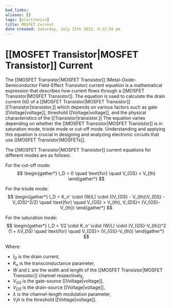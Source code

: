 ```yaml
---
bad_links: 
aliases: []
tags: [electronics]
title: MOSFET Current
date created: Saturday, July 15th 2023, 4:12:54 pm
---
```

# [[MOSFET Transistor|MOSFET Transistor]] Current

The [[MOSFET Transistor|MOSFET Transistor]] (Metal-Oxide-Semiconductor Field-Effect Transistor) current equation is a mathematical expression that describes how current flows through a [[MOSFET Transistor|MOSFET Transistor]]. The equation is used to calculate the drain current (Id) of a [[MOSFET Transistor|MOSFET Transistor]] [[Transistor|transistor,]] which depends on various factors such as gate [[Voltage|voltage]], threshold [[Voltage|voltage]], and the physical characteristics of the [[Transistor|transistor.]] The equation varies depending on whether the [[MOSFET Transistor|MOSFET Transistor]] is in saturation mode, triode mode or cut-off mode. Understanding and applying this equation is crucial in designing and analyzing electronic circuits that use [[MOSFET Transistor|MOSFETs]].

The [[MOSFET Transistor|MOSFET Transistor]] current equations for different modes are as follows:

For the cut-off mode:
$$
\begin{gather*} 
I_D = 0 \quad \text{for} \quad V_{GS} < V_{th}
\end{gather*}
$$

For the triode mode:
$$
\begin{gather*} 
I_D = K_n' \cdot (W/L) \cdot ((V_{GS} - V_{th})V_{DS} - V_{DS}^2/2) \quad \text{for} \quad V_{GS} > V_{th}, V_{DS}< (V_{GS}-V_{th})
\end{gather*}
$$

For the saturation mode:
$$
\begin{gather*} 
I_D = 1/2 \cdot K_n' \cdot (W/L) \cdot (V_{GS}-V_{th})^2  (1 + λV_DS)  \quad \text{for}  \quad V_{DS}> (V_{GS}-V_{th})
\end{gather*}
$$

Where:
- $I_D$ is the drain current,
- $K_n$ is the transconductance parameter,
- $W$ and $L$ are the width and length of the [[MOSFET Transistor|MOSFET Transistor]] channel respectively,
- $V_{GS}$ is the gate-source [[Voltage|voltage]],
- $V_{DS}$ is the drain-source [[Voltage|voltage]],
- $λ$ is the channel-length modulation parameter,
- $V_th$ is the threshold [[Voltage|voltage]].
